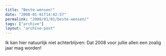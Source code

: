 ```yaml
---
title: "Beste wensen!"
date: "2008-01-01T14:42:57"
permalink: "2008/01/01/beste-wensen/"
tags: ["archive"]
layout: "archive-post"
---
```

Ik kan hier natuurlijk niet achterblijven: Dat 2008 voor jullie allen een zoalig jaar mag worden!
